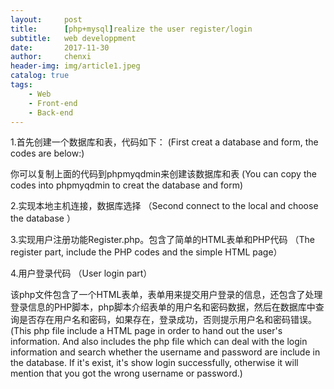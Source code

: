 ```yaml
---
layout:     post
title:      [php+mysql]realize the user register/login
subtitle:   web developpment
date:       2017-11-30
author:     chenxi
header-img: img/article1.jpeg
catalog: true
tags:
    - Web
    - Front-end
    - Back-end
---
```


1.首先创建一个数据库和表，代码如下：
(First creat a database and form, the codes are below:)



你可以复制上面的代码到phpmyqdmin来创建该数据库和表
(You can copy the codes into phpmyqdmin to creat the database and form)

2.实现本地主机连接，数据库选择
（Second connect to the local and choose the database ）


3.实现用户注册功能Register.php。包含了简单的HTML表单和PHP代码
（The register part, include the PHP codes and the simple HTML page）



4.用户登录代码 
（User login part）


该php文件包含了一个HTML表单，表单用来提交用户登录的信息，还包含了处理登录信息的PHP脚本，php脚本介绍表单的用户名和密码数据，然后在数据库中查询是否存在用户名和密码，如果存在，登录成功，否则提示用户名和密码错误。<br/>
(This php file include a HTML page in order to hand out the user's information. And also includes the php file which can deal with the login information and search whether the username and password are include in the database. If it's exist, it's show login successfully, otherwise it will mention that you got the wrong username or password.)



